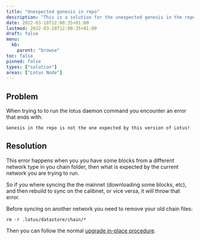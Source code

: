 ```yaml
---
title: "Unexpected genesis in repo"
description: "This is a solution for the unexpected genesis in the repo error."
date: 2022-03-18T12:00:35+01:00
lastmod: 2022-03-18T12:00:35+01:00
draft: false
menu:
  kb:
    parent: "browse"
toc: false
pinned: false
types: ["solution"]
areas: ["Lotus Node"]
---
```


## Problem

When trying to to run the lotus daemon command you encounter an error that ends with:

```text
Genesis in the repo is not the one expected by this version of Lotus!
```

## Resolution
This error happens when you you have some blocks from a different network type in you chain folder, then what is expected by the current network you are trying to run.

So if you where syncing the the mainnet (downloading some blocks, etc), and then rebuild to sync on the calibnet, or vice versa, it will throw that error.

Before syncing on another network you need to remove your old chain files:

```
rm -r .lotus/datastore/chain/*
```

Then you can follow the normal [upgrade in-place procedure](https://lotus.filecoin.io/storage-providers/operate/upgrades/#upgrade-in-place).